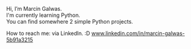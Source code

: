  Hi, I’m Marcin Galwas.  
  I'm currently learning Python.  
  You can find somewhere 2 simple Python projects.

  How to reach me: via LinkedIn. :D 
  www.linkedin.com/in/marcin-galwas-5b91a3215  


<!---
cinusgalwas/cinusgalwas is a ✨ special ✨ repository because its `README.md` (this file) appears on your GitHub profile.
You can click the Preview link to take a look at your changes.
--->
